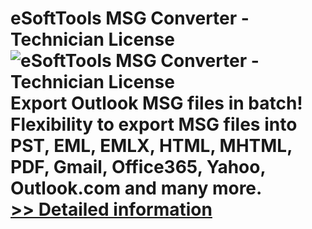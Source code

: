 # eSoftTools MSG Converter - Technician License<br />![eSoftTools MSG Converter - Technician License](https://mycommerce.akamaized.net/api/pimages/P301010206/BIG/301010206.PNG)<br />Export Outlook MSG files in batch! Flexibility to export MSG files into PST, EML, EMLX, HTML, MHTML, PDF, Gmail, Office365, Yahoo, Outlook.com and many more.<br />[>> Detailed information](https://secure.shareit.com/shareit/product.html?productid=301010206&affiliateid=200057808)